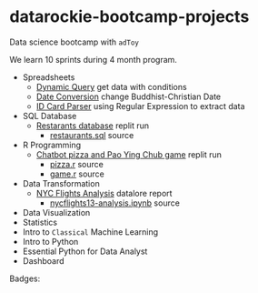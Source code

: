 # datarockie-bootcamp-projects

Data science bootcamp with `adToy`

We learn 10 sprints during 4 month program.

- Spreadsheets
  - [Dynamic Query](https://docs.google.com/spreadsheets/d/1V8t3j6Nt2un45pFngGTcg_5G0NgducTSqyT-y1gDhEo/edit#gid=1981431105) get data with conditions
  - [Date Conversion](https://docs.google.com/spreadsheets/d/1V8t3j6Nt2un45pFngGTcg_5G0NgducTSqyT-y1gDhEo/edit#gid=1656509133) change Buddhist-Christian Date
  - [ID Card Parser](https://docs.google.com/spreadsheets/d/1V8t3j6Nt2un45pFngGTcg_5G0NgducTSqyT-y1gDhEo/edit#gid=2014543270) using Regular Expression to extract data
- SQL Database
  - [Restarants database](https://replit.com/@KaewT/SQLhomeworkbatch6#main.sql) replit run
    - [restaurants.sql](sql/restaurants.sql) source
- R Programming
  - [Chatbot pizza and Pao Ying Chub game](https://replit.com/@KaewT/Batch06ChatbotPizzaAndPaoYingChub#main.r) replit run
    - [pizza.r](r/pizza.r) source
    - [game.r](r/game.r) source
- Data Transformation
  - [NYC Flights Analysis](https://datalore.jetbrains.com/view/notebook/L3LRtfSLFgXlupOhmupciF) datalore report
    - [nycflights13-analysis.ipynb](data-transformation/nycflights13-analysis.ipynb) source
- Data Visualization
- Statistics
- Intro to `Classical` Machine Learning
- Intro to Python
- Essential Python for Data Analyst
- Dashboard

Badges:

